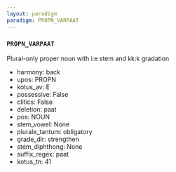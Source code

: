 ```yaml
---
layout: paradigm
paradigm: PROPN_VARPAAT
---
```

### ` PROPN_VARPAAT `

Plural-only proper noun with i:e stem and kk:k gradation
* harmony: back
* upos: PROPN
* kotus_av: E
* possessive: False
* clitics: False
* deletion: paat
* pos: NOUN
* stem_vowel: None
* plurale_tantum: obligatory
* grade_dir: strengthen
* stem_diphthong: None
* suffix_regex: paat
* kotus_tn: 41
